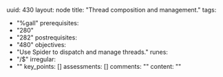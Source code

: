 uuid: 430
layout: node
title: "Thread composition and management."
tags:
 - "%gall"
prerequisites:
  - "280"
  - "282"
postrequisites:
  - "480"
objectives:
  - "Use Spider to dispatch and manage threads."
runes:
  - "/$"
irregular:
  - ""
key_points: []
assessments: []
comments: ""
content: ""